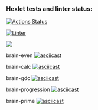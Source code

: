 ### Hexlet tests and linter status:

[![Actions Status](https://github.com/SoulH0unD/python-project-lvl1/workflows/hexlet-check/badge.svg)](https://github.com/SoulH0unD/python-project-lvl1/actions)

[![Linter](https://github.com/SoulH0unD/python-project-lvl1/actions/workflows/run_lint.yml/badge.svg)](https://github.com/SoulH0unD/python-project-lvl1/actions)

<a href="https://codeclimate.com/github/SoulH0unD/python-project-lvl1/maintainability"><img src="https://api.codeclimate.com/v1/badges/53462ed6de3cd72d7096/maintainability" /></a>


brain-even 
[![asciicast](https://asciinema.org/a/XQheIcQouJbgombpumH5iP99v.svg)](https://asciinema.org/a/XQheIcQouJbgombpumH5iP99v)

brain-calc
[![asciicast](https://asciinema.org/a/Zr6h7SF78u40luNjau3UR56jQ.svg)](https://asciinema.org/a/Zr6h7SF78u40luNjau3UR56jQ)

brain-gdc
[![asciicast](https://asciinema.org/a/ne0lNWhtUDGSKv8n9ARlj4GjW.svg)](https://asciinema.org/a/ne0lNWhtUDGSKv8n9ARlj4GjW)

brain-progression
[![asciicast](https://asciinema.org/a/iNW8KkKPgChIruINIOQCU5daj.svg)](https://asciinema.org/a/iNW8KkKPgChIruINIOQCU5daj)

brain-prime
[![asciicast](https://asciinema.org/a/PQswve5bpFjRWKozN7kWap4aG.svg)](https://asciinema.org/a/PQswve5bpFjRWKozN7kWap4aG)